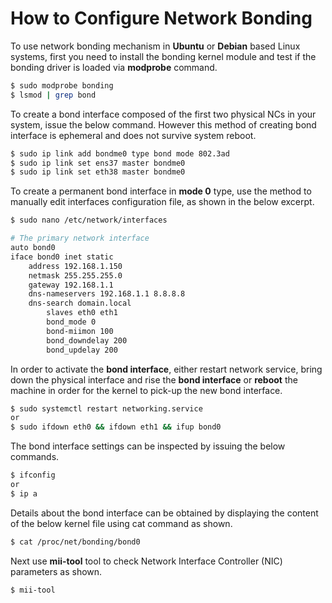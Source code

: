 # How to Configure Network Bonding

To use network bonding mechanism in **Ubuntu** or **Debian** based Linux systems, first you need to install the bonding kernel module and test if the bonding driver is loaded via **modprobe** command.

```bash
$ sudo modprobe bonding
$ lsmod | grep bond
```

To create a bond interface composed of the first two physical NCs in your system, issue the below command. However this method of creating bond interface is ephemeral and does not survive system reboot.

```bash
$ sudo ip link add bondme0 type bond mode 802.3ad
$ sudo ip link set ens37 master bondme0
$ sudo ip link set eth38 master bondme0
```

To create a permanent bond interface in **mode 0** type, use the method to manually edit interfaces configuration file, as shown in the below excerpt.

```bash
$ sudo nano /etc/network/interfaces
```

```bash
# The primary network interface
auto bond0
iface bond0 inet static
	address 192.168.1.150
	netmask 255.255.255.0	
	gateway 192.168.1.1
	dns-nameservers 192.168.1.1 8.8.8.8
	dns-search domain.local
		slaves eth0 eth1
		bond_mode 0
		bond-miimon 100
		bond_downdelay 200
		bond_updelay 200
```

In order to activate the **bond interface**, either restart network service, bring down the physical interface and rise the **bond interface** or **reboot** the machine in order for the kernel to pick-up the new bond interface.

```bash
$ sudo systemctl restart networking.service
or
$ sudo ifdown eth0 && ifdown eth1 && ifup bond0
```

The bond interface settings can be inspected by issuing the below commands.

```bash
$ ifconfig 
or 
$ ip a
```

Details about the bond interface can be obtained by displaying the content of the below kernel file using cat command as shown.

```bash
$ cat /proc/net/bonding/bond0
```

Next use **mii-tool** tool to check Network Interface Controller (NIC) parameters as shown.

```bash
$ mii-tool
```
